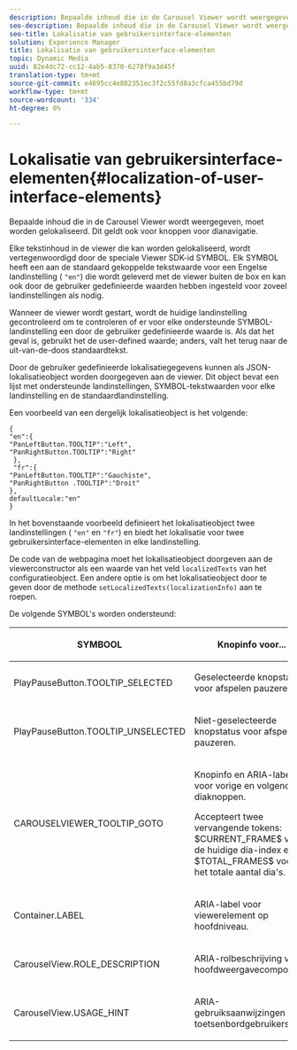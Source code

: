 ```yaml
---
description: Bepaalde inhoud die in de Carousel Viewer wordt weergegeven, moet worden gelokaliseerd. Dit geldt ook voor knoppen voor dianavigatie.
seo-description: Bepaalde inhoud die in de Carousel Viewer wordt weergegeven, moet worden gelokaliseerd. Dit geldt ook voor knoppen voor dianavigatie.
seo-title: Lokalisatie van gebruikersinterface-elementen
solution: Experience Manager
title: Lokalisatie van gebruikersinterface-elementen
topic: Dynamic Media
uuid: 82e4dc72-cc12-4ab5-8370-6270f9a3d45f
translation-type: tm+mt
source-git-commit: e4695cc4e882351ec3f2c55fd8a3cfca455bd79d
workflow-type: tm+mt
source-wordcount: '334'
ht-degree: 0%

---
```



# Lokalisatie van gebruikersinterface-elementen{#localization-of-user-interface-elements}

Bepaalde inhoud die in de Carousel Viewer wordt weergegeven, moet worden gelokaliseerd. Dit geldt ook voor knoppen voor dianavigatie.

Elke tekstinhoud in de viewer die kan worden gelokaliseerd, wordt vertegenwoordigd door de speciale Viewer SDK-id SYMBOL. Elk SYMBOL heeft een aan de standaard gekoppelde tekstwaarde voor een Engelse landinstelling ( `"en"`) die wordt geleverd met de viewer buiten de box en kan ook door de gebruiker gedefinieerde waarden hebben ingesteld voor zoveel landinstellingen als nodig.

Wanneer de viewer wordt gestart, wordt de huidige landinstelling gecontroleerd om te controleren of er voor elke ondersteunde SYMBOL-landinstelling een door de gebruiker gedefinieerde waarde is. Als dat het geval is, gebruikt het de user-defined waarde; anders, valt het terug naar de uit-van-de-doos standaardtekst.

Door de gebruiker gedefinieerde lokalisatiegegevens kunnen als JSON-lokalisatieobject worden doorgegeven aan de viewer. Dit object bevat een lijst met ondersteunde landinstellingen, SYMBOL-tekstwaarden voor elke landinstelling en de standaardlandinstelling.

Een voorbeeld van een dergelijk lokalisatieobject is het volgende:

```
{ 
"en":{ 
"PanLeftButton.TOOLTIP":"Left", 
"PanRightButton.TOOLTIP":"Right" 
 }, 
 "fr":{ 
"PanLeftButton.TOOLTIP":"Gauchiste", 
"PanRightButton .TOOLTIP":"Droit" 
}, 
defaultLocale:"en" 
}
```

In het bovenstaande voorbeeld definieert het lokalisatieobject twee landinstellingen ( `"en"` en `"fr"`) en biedt het lokalisatie voor twee gebruikersinterface-elementen in elke landinstelling.

De code van de webpagina moet het lokalisatieobject doorgeven aan de viewerconstructor als een waarde van het veld `localizedTexts` van het configuratieobject. Een andere optie is om het lokalisatieobject door te geven door de methode `setLocalizedTexts(localizationInfo)` aan te roepen.

De volgende SYMBOL&#39;s worden ondersteund:

<table id="table_58C40353B7244335872350C98DF2CFB3"> 
 <thead> 
  <tr> 
   <th colname="col1" class="entry"> <p>SYMBOOL </p> </th> 
   <th colname="col2" class="entry"> <p>Knopinfo voor... </p> </th> 
  </tr> 
 </thead>
 <tbody> 
  <tr> 
   <td colname="col1"> <p> <span class="codeph"> PlayPauseButton.TOOLTIP_SELECTED  </span> </p> </td> 
   <td colname="col2"> <p>Geselecteerde knopstatus voor afspelen pauzeren. </p> </td> 
  </tr> 
  <tr> 
   <td colname="col1"> <p> <span class="codeph"> PlayPauseButton.TOOLTIP_UNSELECTED  </span> </p> </td> 
   <td colname="col2"> <p>Niet-geselecteerde knopstatus voor afspelen pauzeren. </p> </td> 
  </tr> 
  <tr> 
   <td colname="col1"> <p> <span class="codeph"> CAROUSELVIEWER_TOOLTIP_GOTO  </span> </p> </td> 
   <td colname="col2"> <p> Knopinfo en ARIA-label voor vorige en volgende diaknoppen. </p> <p>Accepteert twee vervangende tokens: <span class="codeph"> $CURRENT_FRAME$ </span> voor de huidige dia-index en <span class="codeph"> $TOTAL_FRAMES$ </span> voor het totale aantal dia's. </p> </td> 
  </tr> 
  <tr> 
   <td colname="col1"> <p> <span class="codeph"> Container.LABEL  </span> </p> </td> 
   <td colname="col2"> <p> ARIA-label voor viewerelement op hoofdniveau. </p> </td> 
  </tr> 
  <tr> 
   <td colname="col1"> <p> <span class="codeph"> CarouselView.ROLE_DESCRIPTION  </span> </p> </td> 
   <td colname="col2"> <p> ARIA-rolbeschrijving voor hoofdweergavecomponent. </p> </td> 
  </tr> 
  <tr> 
   <td colname="col1"> <p> <span class="codeph"> CarouselView.USAGE_HINT  </span> </p> </td> 
   <td colname="col2"> <p> ARIA-gebruiksaanwijzingen voor toetsenbordgebruikers. </p> </td> 
  </tr> 
 </tbody> 
</table>

